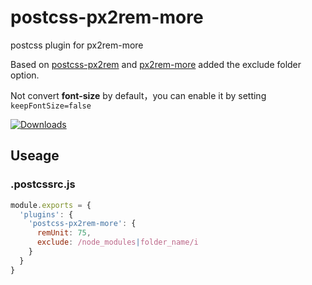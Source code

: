 # postcss-px2rem-more
postcss plugin for px2rem-more

Based on [postcss-px2rem](https://www.npmjs.com/package/postcss-px2rem) and [px2rem-more](https://github.com/ZiQiangWang/px2rem) added the exclude folder option.

Not convert **font-size** by default，you can enable it by setting `keepFontSize=false`

[![Downloads][downloads-image]][downloads-url]

[downloads-image]: https://img.shields.io/npm/dm/postcss-px2rem-exclude.svg?style=flat-square
[downloads-url]: https://www.npmjs.com/package/postcss-px2rem-exclude

## Useage

### .postcssrc.js
```javascript
module.exports = {
  'plugins': {
    'postcss-px2rem-more': {
      remUnit: 75,
      exclude: /node_modules|folder_name/i
    }
  }
}
```
